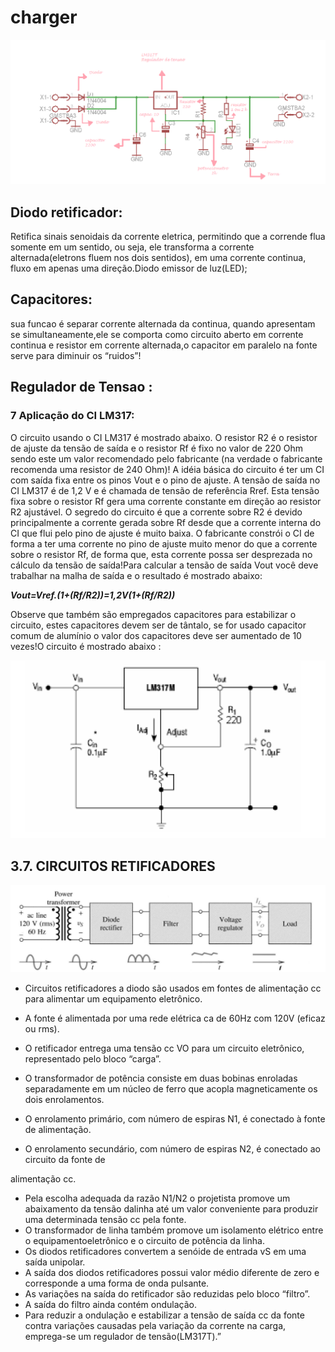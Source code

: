 # charger

![](https://github.com/ICMC/charger/blob/master/power.png)

## Diodo retificador:

Retifica sinais senoidais da corrente eletrica, permitindo que a corrende flua somente em um sentido, ou seja, ele     transforma a corrente alternada(eletrons fluem nos dois sentidos), em uma corrente continua, fluxo em apenas uma direção.Diodo emissor de luz(LED);

## Capacitores:
sua funcao é separar corrente alternada da continua, quando apresentam se simultaneamente,ele se comporta como circuito aberto em corrente continua e resistor em corrente alternada,o capacitor em paralelo na fonte serve para diminuir os “ruidos”!

## Regulador de Tensao :
### 7 Aplicação do CI LM317:
O circuito usando o CI LM317 é mostrado abaixo.  O resistor R2 é o resistor de ajuste da tensão de saída e o resistor Rf é fixo no valor de 220 Ohm sendo este um valor recomendado pelo fabricante (na verdade o fabricante recomenda uma resistor de 240 Ohm)!
A idéia básica do circuito é ter um CI com saída fixa entre os pinos Vout e o pino de ajuste. A tensão de saída no CI LM317 é de 1,2 V e é chamada de tensão de referência Rref. Esta tensão fixa sobre o resistor Rf gera uma corrente constante em direção ao resistor R2 ajustável. O segredo do circuito é que a corrente sobre R2 é devido principalmente a corrente gerada sobre Rf desde que a corrente interna do CI que flui pelo pino  de ajuste é muito baixa. O fabricante constrói o CI de forma a ter 
uma corrente no pino de ajuste muito menor do que a corrente sobre o resistor Rf, de forma que, esta corrente possa ser desprezada no cálculo da tensão de saída!Para calcular a tensão de saída Vout você deve trabalhar na malha de saída e o resultado é mostrado abaixo:

_**Vout=Vref.(1+(Rf/R2))=1,2V(1+(Rf/R2))**_

Observe que também são empregados capacitores para estabilizar o circuito, estes capacitores devem ser de tântalo, se for usado capacitor comum de alumínio o valor dos capacitores deve ser aumentado de 10 vezes!O circuito é mostrado abaixo : 



![](https://github.com/ICMC/charger/blob/master/circuit.png)


## 3.7. CIRCUITOS RETIFICADORES
![](https://github.com/ICMC/charger/blob/master/circuitosRetificadores.png)

 * Circuitos retificadores a diodo são usados em fontes de alimentação cc para alimentar  um equipamento eletrônico.

 * A fonte é alimentada por uma rede elétrica ca de 60Hz com 120V (eficaz ou rms).
 * O retificador entrega uma tensão cc VO para um circuito eletrônico, representado pelo bloco “carga”.
 * O transformador de potência consiste em duas bobinas enroladas separadamente em um núcleo de ferro que acopla magneticamente os dois enrolamentos.
 * O enrolamento primário, com número de espiras N1, é conectado à fonte de alimentação.
 * O enrolamento secundário, com número de espiras N2, é conectado ao circuito da fonte de



alimentação cc.
* Pela escolha adequada da razão N1/N2 o projetista promove um abaixamento da tensão dalinha até um valor conveniente para produzir uma determinada tensão cc pela fonte.
* O transformador de linha também promove um  isolamento elétrico entre o equipamentoeletrônico e o circuito de potência da linha.
* Os diodos retificadores convertem a senóide de entrada vS em uma saída unipolar.
* A saída dos diodos retificadores possui valor médio diferente de zero e corresponde a uma forma de onda pulsante. 
* As variações na saída do retificador são reduzidas pelo bloco “filtro”.  
* A saída do filtro ainda contém ondulação. 
* Para reduzir a ondulação e estabilizar a tensão de  saída  cc da fonte contra variações causadas pela variação da corrente na carga, emprega-se um regulador de tensão(LM317T).”

